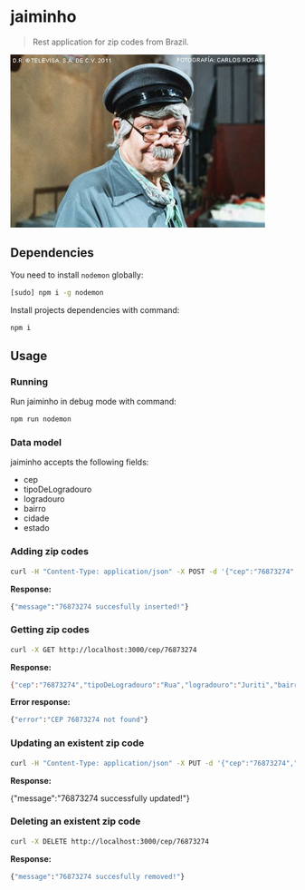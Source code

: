 # jaiminho

> Rest application for zip codes from Brazil.

![](assets/jaiminho.jpg)

## Dependencies

You need to install `nodemon` globally:

```sh
[sudo] npm i -g nodemon
```

Install projects dependencies with command:

```sh
npm i
```


## Usage

### Running

Run jaiminho in debug mode with command:

```sh
npm run nodemon
```

### Data model

jaiminho accepts the following fields:

- cep
- tipoDeLogradouro
- logradouro
- bairro
- cidade
- estado

### Adding zip codes

```sh
curl -H "Content-Type: application/json" -X POST -d '{"cep":"76873274","tipoDeLogradouro":"Rua","logradouro":"Juriti","bairro":"Setor 02","cidade":"Ariquemes","estado":"RO"}' http://localhost:3000/cep
```

**Response:**

```sh
{"message":"76873274 succesfully inserted!"}
```

### Getting zip codes

```sh
curl -X GET http://localhost:3000/cep/76873274
```

**Response:**

```sh
{"cep":"76873274","tipoDeLogradouro":"Rua","logradouro":"Juriti","bairro":"Setor 02","cidade":"Ariquemes","estado":"RO"}
```

**Error response:**

```sh
{"error":"CEP 76873274 not found"}
```

### Updating an existent zip code

```sh
curl -H "Content-Type: application/json" -X PUT -d '{"cep":"76873274","tipoDeLogradouro":"Rua","logradouro":"Juritingueta","bairro":"Setor 02","cidade":"Ariquemes","estado":"RO"}' http://localhost:3000/cep/76873274
```

**Response:**

{"message":"76873274 successfully updated!"}

### Deleting an existent zip code

```sh
curl -X DELETE http://localhost:3000/cep/76873274
```

**Response:**

```sh
{"message":"76873274 succesfully removed!"}
```
